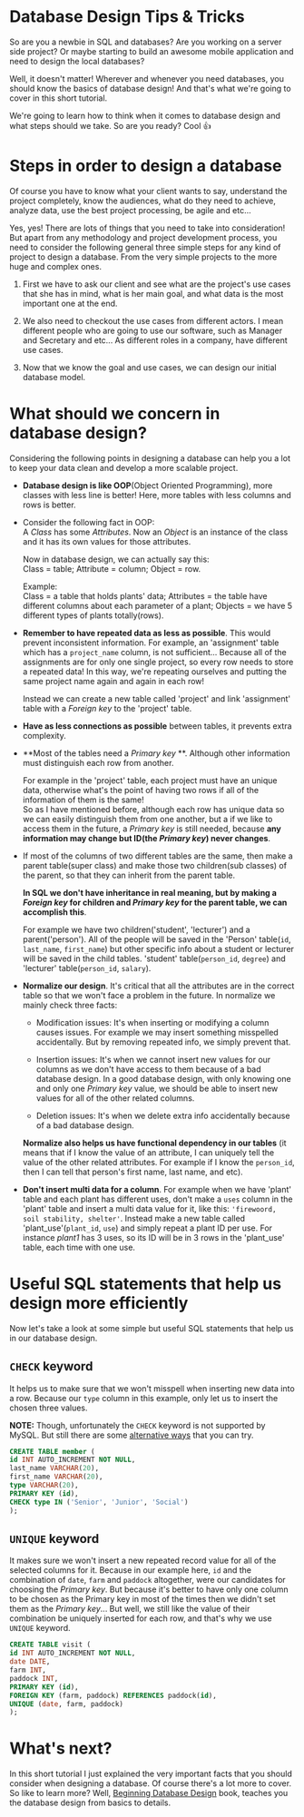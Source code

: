 # Database Design Tips & Tricks
So are you a newbie in SQL and databases? Are you working on a server side project? Or maybe starting to build an awesome mobile application and need to design the local databases?  

Well, it doesn't matter! Wherever and whenever you need databases, you should know the basics of database design! And that's what we're going to cover in this short tutorial.

We're going to learn how to think when it comes to database design and what steps should we take. So are you ready? Cool :thumbsup:




# Steps in order to design a database
Of course you have to know what your client wants to say, understand the project completely, know the audiences, what do they need to achieve, analyze data, use the best project processing, be agile and etc...

Yes, yes! There are lots of things that you need to take into consideration! But apart from any methodology and project development process, you need to consider the following general three simple steps for any kind of project to design a database. From the very simple projects to the more huge and complex ones.

1. First we have to ask our client and see what are the project's use cases that she has in mind, what is her main goal, and what data is the most important one at the end.

2. We also need to checkout the use cases from different actors. I mean different people who are going to use our software, such as Manager and Secretary and etc... As different roles in a company, have different use cases.

3. Now that we know the goal and use cases, we can design our initial database model.




# What should we concern in database design?
Considering the following points in designing a database can help you a lot to keep your data clean and develop a more scalable project.

- **Database design is like OOP**(Object Oriented Programming), more classes with less line is better! Here, more tables with less columns and rows is better.

- Consider the following fact in OOP:  
A *Class* has some *Attributes*. Now an *Object* is an instance of the class and it has its own values for those attributes.

  Now in database design, we can actually say this:  
  Class = table; Attribute = column; Object = row.

  Example:  
  Class = a table that holds plants' data; Attributes = the table have different columns about each parameter of a plant; Objects = we have 5 different types of plants totally(rows).

- **Remember to have repeated data as less as possible**. This would prevent inconsistent information. For example, an 'assignment' table which has a `project_name` column, is not sufficient... Because all of the assignments are for only one single project, so every row needs to store a repeated data! In this way, we're repeating ourselves and putting the same project name again and again in each row!

  Instead we can create a new table called 'project' and link 'assignment' table with a *Foreign key* to the 'project' table.

- **Have as less connections as possible** between tables, it prevents extra complexity.

- **Most of the tables need a *Primary key* **. Although other information must distinguish each row from another.

  For example in the 'project' table, each project must have an unique data, otherwise what's the point of having two rows if all of the information of them is the same!  
  So as I have mentioned before, although each row has unique data so we can easily distinguish them from one another, but a if we like to access them in the future, a *Primary key* is still needed, because **any information may change but ID(the *Primary key*) never changes**.

- If most of the columns of two different tables are the same, then make a parent table(super class) and make those two children(sub classes) of the parent, so that they can inherit from the parent table.

  **In SQL we don't have inheritance in real meaning, but by making a *Foreign key* for children and *Primary key* for the parent table, we can accomplish this**.

  For example we have two children('student', 'lecturer') and a parent('person'). All of the people will be saved in the 'Person' table(`id`, `last_name`, `first_name`) but other specific info about a student or lecturer will be saved in the child tables. 'student' table(`person_id`, `degree`) and 'lecturer' table(`person_id`, `salary`).

- **Normalize our design**. It's critical that all the attributes are in the correct table so that we won't face a problem in the future. In normalize we mainly check three facts:
  - Modification issues: It's when inserting or modifying a column causes issues. For example we may insert something misspelled accidentally. But by removing repeated info, we simply prevent that.

  - Insertion issues: It's when we cannot insert new values for our columns as we don't have access to them because of a bad database design. In a good database design, with only knowing one and only one *Primary key* value, we should be able to insert new values for all of the other related columns.

  - Deletion issues: It's when we delete extra info accidentally because of a bad database design.

  **Normalize also helps us have functional dependency in our tables** (it means that if I know the value of an attribute, I can uniquely tell the value of the other related attributes. For example if I know the `person_id`, then I can tell that person's first name, last name, and etc).

- **Don't insert multi data for a column**. For example when we have 'plant' table and each plant has different uses, don't make a `uses` column in the 'plant' table and insert a multi data value for it, like this: `'firewoord, soil stability, shelter'`. Instead make a new table called 'plant_use'(`plant_id`, `use`) and simply repeat a plant ID per use. For instance *plant1* has 3 uses, so its ID will be in 3 rows in the 'plant_use' table, each time with one use.




# Useful SQL statements that help us design more efficiently
Now let's take a look at some simple but useful SQL statements that help us in our database design.

## `CHECK` keyword
It helps us to make sure that we won't misspell when inserting new data into a row. Because our `type` column in this example, only let us to insert the chosen three values.

**NOTE:** Though, unfortunately the `CHECK` keyword is not supported by MySQL. But still there are some [alternative ways](http://stackoverflow.com/a/7522055/247670) that you can try.
```sql
CREATE TABLE member (
id INT AUTO_INCREMENT NOT NULL,
last_name VARCHAR(20),
first_name VARCHAR(20),
type VARCHAR(20),
PRIMARY KEY (id),
CHECK type IN ('Senior', 'Junior', 'Social')
);
```

## `UNIQUE` keyword
It makes sure we won't insert a new repeated record value for all of the selected columns for it. Because in our example here, `id` and the combination of `date`, `farm` and `paddock` altogether, were our candidates for choosing the *Primary key*. But because it's better to have only one column to be chosen as the Primary key in most of the times then we didn't set them as the *Primary key*... But well, we still like the value of their combination be uniquely inserted for each row, and that's why we use `UNIQUE` keyword.
```sql
CREATE TABLE visit (
id INT AUTO_INCREMENT NOT NULL,
date DATE,
farm INT,
paddock INT,
PRIMARY KEY (id),
FOREIGN KEY (farm, paddock) REFERENCES paddock(id),
UNIQUE (date, farm, paddock)
);
```




# What's next?
In this short tutorial I just explained the very important facts that you should consider when designing a database. Of course there's a lot more to cover. So like to learn more? Well, [Beginning Database Design](http://www.amazon.com/Beginning-Database-Design-Novice-Professional/dp/1430242094/) book, teaches you the database design from basics to details.
